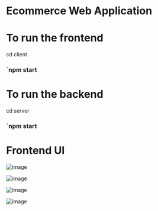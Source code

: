 # Ecommerce Web Application

# To run the frontend
 
 cd client
 ### `npm start

# To run the backend

 cd server
### `npm start

# Frontend UI
![image](https://github.com/Deva52500/Ecommerce_Webapp/assets/50032741/5aa44297-d5f7-473f-99a4-7bfd49a239df)


![image](https://github.com/Deva52500/Ecommerce_Webapp/assets/50032741/627f6b0a-1177-442c-9a78-ea58675a4c6d)


![image](https://github.com/Deva52500/Ecommerce_Webapp/assets/50032741/f2620555-432b-41ad-8b98-4c75b2533c19)



![image](https://github.com/Deva52500/Ecommerce_Webapp/assets/50032741/61e502b5-70ec-43eb-8cbb-d234b6d4d9c7)


